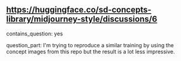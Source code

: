 ## https://huggingface.co/sd-concepts-library/midjourney-style/discussions/6

contains_question: yes

question_part: I'm trying to reproduce a similar training by using the concept images from this repo but the result is a lot less impressive.